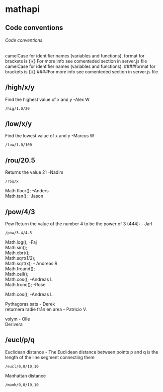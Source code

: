 # mathapi

## Code conventions 
###### Code conventions 
camelCase for identifier names (variables and functions).
format for brackets is (){}
For more info see comenteded section in server.js file
camelCase for identifier names (variables and functions).
####format for brackets is (){}
####For more info see comenteded section in server.js file




## /high/x/y
Find the highest value of x and y -Alex W  
```
/hig/1.0/20  
```
 
## /low/x/y
Find the lowest value of x and y -Marcus W  
```
/low/1.0/100  
```
## /rou/20.5
Returns the value 21 -Nadim  
```
/rou/x  
```

Math.floor(); -Anders  
Math.tan();  -Jason  
## /pow/4/3 
Pow Return the value of the number 4 to be the power of 3 (4*4*4): - Jarl  
```
/pow/3.4/4.5
```

Math.log();  -Faj  
Math.sin();  
Math.cbrt();  
Math.sqrt(1/2);  
Math.sqrt(x); - Andreas R  
Math.fround();  
Math.ceil();  
Math.cos(); -Andreas L   
Math.trunc(); -Rose

Math.cos(); -Andreas L  

Pythagoras sats - Derek  
returnera radie från en area - Patricio V.

volym - Olle  
Derivera  


## /eucl/p/q
Euclidean distance - The Euclidean distance between points p and q is the length of the line segment connecting them
```
/eucl/0,0/10,10
```

Manhattan distance
```
/manh/0,0/10,10
```
